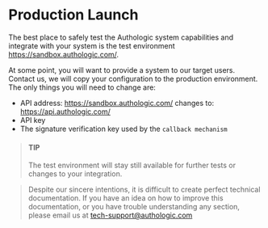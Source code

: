 # Production Launch

The best place to safely test the Authologic system capabilities and integrate with your system is the test 
environment https://sandbox.authologic.com/.

At some point, you will want to provide a system to our target users. Contact us, we will copy
your configuration to the production environment. The only things you will need to change are:

- API address: https://sandbox.authologic.com/ changes to: https://api.authologic.com/
- API key
- The signature verification key used by the `callback mechanism`

<!-- theme: info -->
> #### TIP
> 
> The test environment will stay still available for further tests or changes to your integration.

<!-- theme: info -->
>
> Despite our sincere intentions, it is difficult to create perfect technical documentation.
> If you have an idea on how to improve this documentation, or you have trouble understanding any section,
> please email us at tech-support@authologic.com
